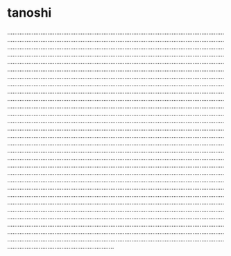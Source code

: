 # tanoshi
.........................................................................................................................................................................................................................................................................................................................................................................................................................................................................................................................................................................................................................................................................................................................................................................................................................................................................................................................................................................................................................................................................................................................................................................................................................................................................................................................................................................................................................................................................................................................................................................................................................................................................................................................................................................................................................................................................................................................................................................................................................................................................................................................................................................................................................................................................................................................................................................................................................................................................................................................................................................................................................................................................................................................................................................................................................................................................................................................................................................................................................................................................................................................................................................................................................................................................................................................................................................................................................................................................................................................................................................................................................................................................................................................................................................................................